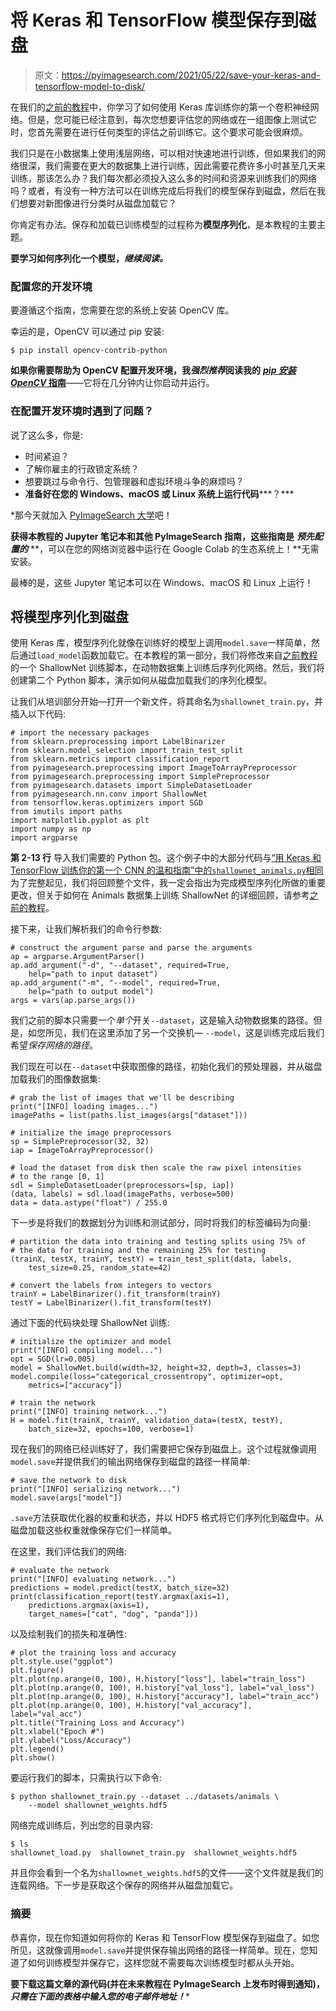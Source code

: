 # 将 Keras 和 TensorFlow 模型保存到磁盘

> 原文：<https://pyimagesearch.com/2021/05/22/save-your-keras-and-tensorflow-model-to-disk/>

在我们的[之前的教程](https://pyimagesearch.com/2021/05/22/a-gentle-guide-to-training-your-first-cnn-with-keras-and-tensorflow/)中，你学习了如何使用 Keras 库训练你的第一个卷积神经网络。但是，您可能已经注意到，每次您想要评估您的网络或在一组图像上测试它时，您首先需要在进行任何类型的评估之前训练它。这个要求可能会很麻烦。

我们只是在小数据集上使用浅层网络，可以相对快速地进行训练，但如果我们的网络很深，我们需要在更大的数据集上进行训练，因此需要花费许多小时甚至几天来训练，那该怎么办？我们每次都必须投入这么多的时间和资源来训练我们的网络吗？或者，有没有一种方法可以在训练完成后将我们的模型保存到磁盘，然后在我们想要对新图像进行分类时从磁盘加载它？

你肯定有办法。保存和加载已训练模型的过程称为**模型序列化**，是本教程的主要主题。

**要学习如何序列化一个模型，*继续阅读。***

### **配置您的开发环境**

要遵循这个指南，您需要在您的系统上安装 OpenCV 库。

幸运的是，OpenCV 可以通过 pip 安装:

```
$ pip install opencv-contrib-python
```

**如果你需要帮助为 OpenCV 配置开发环境，我*强烈推荐*阅读我的** [***pip 安装 OpenCV* 指南**](https://pyimagesearch.com/2018/09/19/pip-install-opencv/)——它将在几分钟内让你启动并运行。

### **在配置开发环境时遇到了问题？**

说了这么多，你是:

*   时间紧迫？
*   了解你雇主的行政锁定系统？
*   想要跳过与命令行、包管理器和虚拟环境斗争的麻烦吗？
*   **准备好在您的 Windows、macOS 或 Linux 系统上运行代码*****？***

 *那今天就加入 [PyImageSearch 大学](https://pyimagesearch.com/pyimagesearch-university/)吧！

**获得本教程的 Jupyter 笔记本和其他 PyImageSearch 指南，这些指南是** ***预先配置的*** **，可以在您的网络浏览器中运行在 Google Colab 的生态系统上！**无需安装。

最棒的是，这些 Jupyter 笔记本可以在 Windows、macOS 和 Linux 上运行！

## **将模型序列化到磁盘**

使用 Keras 库，模型序列化就像在训练好的模型上调用`model.save`一样简单，然后通过`load_model`函数加载它。在本教程的第一部分，我们将修改来自[之前教程](https://pyimagesearch.com/2021/05/22/a-gentle-guide-to-training-your-first-cnn-with-keras-and-tensorflow/)的一个 ShallowNet 训练脚本，在动物数据集上训练后序列化网络。然后，我们将创建第二个 Python 脚本，演示如何从磁盘加载我们的序列化模型。

让我们从培训部分开始—打开一个新文件，将其命名为`shallownet_train.py`，并插入以下代码:

```
# import the necessary packages
from sklearn.preprocessing import LabelBinarizer
from sklearn.model_selection import train_test_split
from sklearn.metrics import classification_report
from pyimagesearch.preprocessing import ImageToArrayPreprocessor
from pyimagesearch.preprocessing import SimplePreprocessor
from pyimagesearch.datasets import SimpleDatasetLoader
from pyimagesearch.nn.conv import ShallowNet
from tensorflow.keras.optimizers import SGD
from imutils import paths
import matplotlib.pyplot as plt
import numpy as np
import argparse
```

****第 2-13 行**** 导入我们需要的 Python 包。这个例子中的大部分代码与[“用 Keras 和 TensorFlow 训练你的第一个 CNN 的温和指南”中的`shallownet_animals.py`相同](https://pyimagesearch.com/2021/05/22/a-gentle-guide-to-training-your-first-cnn-with-keras-and-tensorflow/)为了完整起见，我们将回顾整个文件，我一定会指出为完成模型序列化所做的重要更改，但关于如何在 Animals 数据集上训练 ShallowNet 的详细回顾，请参考[之前的教程](https://pyimagesearch.com/2021/05/22/a-gentle-guide-to-training-your-first-cnn-with-keras-and-tensorflow/)。

接下来，让我们解析我们的命令行参数:

```
# construct the argument parse and parse the arguments
ap = argparse.ArgumentParser()
ap.add_argument("-d", "--dataset", required=True,
	help="path to input dataset")
ap.add_argument("-m", "--model", required=True,
	help="path to output model")
args = vars(ap.parse_args())
```

我们之前的脚本只需要一个*单个*开关`--dataset`，这是输入动物数据集的路径。但是，如您所见，我们在这里添加了另一个交换机— `--model`，这是训练完成后我们希望*保存网络的路径*。

我们现在可以在`--dataset`中获取图像的路径，初始化我们的预处理器，并从磁盘加载我们的图像数据集:

```
# grab the list of images that we'll be describing
print("[INFO] loading images...")
imagePaths = list(paths.list_images(args["dataset"]))

# initialize the image preprocessors
sp = SimplePreprocessor(32, 32)
iap = ImageToArrayPreprocessor()

# load the dataset from disk then scale the raw pixel intensities
# to the range [0, 1]
sdl = SimpleDatasetLoader(preprocessors=[sp, iap])
(data, labels) = sdl.load(imagePaths, verbose=500)
data = data.astype("float") / 255.0
```

下一步是将我们的数据划分为训练和测试部分，同时将我们的标签编码为向量:

```
# partition the data into training and testing splits using 75% of
# the data for training and the remaining 25% for testing
(trainX, testX, trainY, testY) = train_test_split(data, labels,
	test_size=0.25, random_state=42)

# convert the labels from integers to vectors
trainY = LabelBinarizer().fit_transform(trainY)
testY = LabelBinarizer().fit_transform(testY)
```

通过下面的代码块处理 ShallowNet 训练:

```
# initialize the optimizer and model
print("[INFO] compiling model...")
opt = SGD(lr=0.005)
model = ShallowNet.build(width=32, height=32, depth=3, classes=3)
model.compile(loss="categorical_crossentropy", optimizer=opt,
	metrics=["accuracy"])

# train the network
print("[INFO] training network...")
H = model.fit(trainX, trainY, validation_data=(testX, testY),
	batch_size=32, epochs=100, verbose=1)
```

现在我们的网络已经训练好了，我们需要把它保存到磁盘上。这个过程就像调用`model.save`并提供我们的输出网络保存到磁盘的路径一样简单:

```
# save the network to disk
print("[INFO] serializing network...")
model.save(args["model"])
```

`.save`方法获取优化器的权重和状态，并以 HDF5 格式将它们序列化到磁盘中。从磁盘加载这些权重就像保存它们一样简单。

在这里，我们评估我们的网络:

```
# evaluate the network
print("[INFO] evaluating network...")
predictions = model.predict(testX, batch_size=32)
print(classification_report(testY.argmax(axis=1),
	predictions.argmax(axis=1),
	target_names=["cat", "dog", "panda"]))
```

以及绘制我们的损失和准确性:

```
# plot the training loss and accuracy
plt.style.use("ggplot")
plt.figure()
plt.plot(np.arange(0, 100), H.history["loss"], label="train_loss")
plt.plot(np.arange(0, 100), H.history["val_loss"], label="val_loss")
plt.plot(np.arange(0, 100), H.history["accuracy"], label="train_acc")
plt.plot(np.arange(0, 100), H.history["val_accuracy"], label="val_acc")
plt.title("Training Loss and Accuracy")
plt.xlabel("Epoch #")
plt.ylabel("Loss/Accuracy")
plt.legend()
plt.show()
```

要运行我们的脚本，只需执行以下命令:

```
$ python shallownet_train.py --dataset ../datasets/animals \
	--model shallownet_weights.hdf5
```

网络完成训练后，列出您的目录内容:

```
$ ls
shallownet_load.py  shallownet_train.py  shallownet_weights.hdf5
```

并且你会看到一个名为`shallownet_weights.hdf5`的文件——这个文件就是我们的连载网络。下一步是获取这个保存的网络并从磁盘加载它。

### 摘要

恭喜你，现在你知道如何将你的 Keras 和 TensorFlow 模型保存到磁盘了。如您所见，这就像调用`model.save`并提供保存输出网络的路径一样简单。现在，您知道了如何训练模型并保存它，这样您就不需要每次训练模型时都从头开始。

**要下载这篇文章的源代码(并在未来教程在 PyImageSearch 上发布时得到通知)，*只需在下面的表格中输入您的电子邮件地址！****
